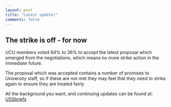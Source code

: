 ```yaml
---
layout: post
title: "Latest update!"
comments: false
---
```



## The strike is off - for now

UCU members voted 64% to 36% to accept the latest proposal which emerged from the negotiations, which means no more strike action in the immediate future.

The proposal which was accepted contains a number of promises to University staff, so if these are not met they may feel that they need to strike again to ensure they are treated fairly

All the background you want, and continuing updates can be found at:  [USSbriefs](https://medium.com/ussbriefs)